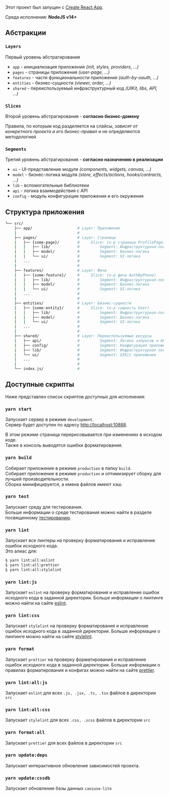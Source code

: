Этот проект был запущен с [Create React App](https://create-react-app.dev/).

Среда исполнения: **NodeJS v14+**

## Абстракции

### `Layers`

Первый уровень абстрагирования

- `app` - инициализация приложения _(init, styles, providers, ...)_
- `pages` - страницы приложения _(user-page, ...)_
- `features` - части функциональности приложения _(auth-by-oauth, ...)_
- `entities` - бизнес-сущности _(viewer, order, ...)_
- `shared` - переиспользуемый инфраструктурный код _(UIKit, libs, API, ...)_

### `Slices`

Второй уровень абстрагирования - **согласно бизнес-домену**

Правила, по которым код разделяется на слайсы, _зависят от конкретного проекта и его бизнес-правил_ и не определяются методологией

### `Segments`

Третий уровень абстрагирования - **согласно назначению в реализации**

- `ui` - UI-представление модуля _(components, widgets, canvas, ...)_
- `model` - бизнес-логика модуля _(store, effects/actions, hooks/contracts, ...)_
- `lib` - вспомогательные библиотеки
- `api` - логика взаимодействия с API
- `config` - модуль конфигурации приложения и его окружения

## Структура приложения

```sh
└── src/
    ├── app/                    # Layer: Приложение
    |                           #
    ├── pages/                  # Layer: Страницы
    |   ├── {some-page}/        #     Slice: (н-р страница ProfilePage)
    |   |   ├── lib/            #         Segment: Инфраструктурная-логика (хелперы)
    |   |   ├── model/          #         Segment: Бизнес-логика
    |   |   └── ui/             #         Segment: UI-логика
    |   ...                     #
    |                           #
    ├── features/               # Layer: Фичи
    |   ├── {some-feature}/     #     Slice: (н-р фича AuthByPhone)
    |   |   ├── lib/            #         Segment: Инфраструктурная-логика (хелперы)
    |   |   ├── model/          #         Segment: Бизнес-логика
    |   |   └── ui/             #         Segment: UI-логика
    |   ...                     #
    |                           #
    ├── entities/               # Layer: Бизнес-сущности
    |   ├── {some-entity}/      #     Slice: (н-р сущность User)
    |   |   ├── lib/            #         Segment: Инфраструктурная-логика (хелперы)
    |   |   ├── model/          #         Segment: Бизнес-логика
    |   |   └── ui/             #         Segment: UI-логика
    |   ...                     #
    |                           #
    ├── shared/                 # Layer: Переиспользуемые ресурсы
    |   ├── api/                #         Segment: Логика запросов к API
    |   ├── config/             #         Segment: Конфигурация приложения
    |   ├── lib/                #         Segment: Инфраструктурная логика приложения
    |   └── ui/                 #         Segment: UIKit приложения
    |   ...                     #
    |                           #
    └── index.js/               #
```

## Доступные скрипты

Ниже представлен список скриптов доступных для исполнения:

### `yarn start`

Запускает сервер в режиме `development`.<br />
Сервер будет доступен по адресу [http://localhost:10888](http://localhost:10888).

В этом режиме страница перерисовывается при изменениях в исходом коде.<br />
Также в консоль выводятся ошибки форматирования.

### `yarn build`

Собирает приложение в режиме `production` в папку `build`.<br />
Собирает приложение в режиме `production` и оптимизирует сборку для лучшей производительности.<br />
Сборка минифицируется, а имена файлов имеют хэш.

### `yarn test`

Запускает среду для тестирования.<br />
Больше информации о среде тестирования можно найти в разделе посвященному [тестированию](https://create-react-app.dev/docs/running-tests/).

### `yarn lint`

Запускает все линтеры на проверку форматирования и исправление ошибок исходного кода.<br />
Это алиас для:

```bash
§ yarn lint:all:eslint
§ yarn lint:all:prettier
§ yarn lint:all:stylelint
```

### `yarn lint:js`

Запускает `eslint` на проверку форматирования и исправление ошибок исходного кода в заданной директории.
Больше информации о линтинге можно найти на сайте [eslint](https://eslint.org/docs/user-guide/getting-started).

### `yarn lint:css`

Запускает `stylelint` на проверку форматирования и исправление ошибок исходного кода в заданной директории.
Больше информации о линтинге можно найти на сайте [stylelint](https://stylelint.io/user-guide/get-started).

### `yarn format`

Запускает `prettier` на проверку форматирования и исправление ошибок исходного кода в заданной директории.
Больше информации о правилах форматирования и конфигах можно найти на сайте [prettier](https://prettier.io/docs/en/install.html).

### `yarn lint:all:js`

Запускает `eslint` для всех `.js, .jsx, .ts, .tsx` файлов в директории `src`

### `yarn lint:all:css`

Запускает `stylelint` для всех `.css, .scss` файлов в директории `src`

### `yarn format:all`

Запускает `prettier` для всех файлов в директории `src`

### `yarn update:deps`

Запускает интерактивное обновление зависимостей проекта.

### `yarn update:cssdb`

Запускает обновление базы данных `caniuse-lite`
